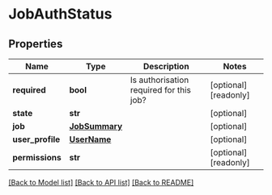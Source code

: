 # JobAuthStatus

## Properties
Name | Type | Description | Notes
------------ | ------------- | ------------- | -------------
**required** | **bool** | Is authorisation required for this job? | [optional] [readonly] 
**state** | **str** |  | [optional] 
**job** | [**JobSummary**](JobSummary.md) |  | [optional] 
**user_profile** | [**UserName**](UserName.md) |  | [optional] 
**permissions** | **str** |  | [optional] [readonly] 

[[Back to Model list]](../README.md#documentation-for-models) [[Back to API list]](../README.md#documentation-for-api-endpoints) [[Back to README]](../README.md)


